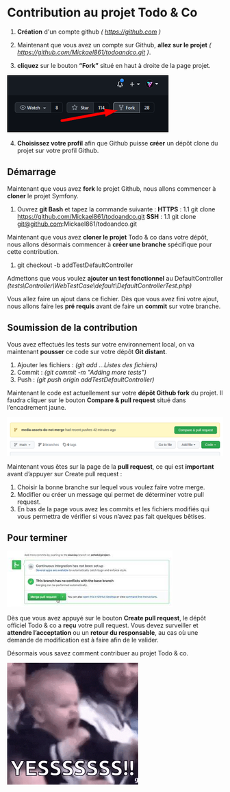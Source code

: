 # Contribution au projet Todo & Co

1.  **Création** d'un compte github *( https://github.com )*

2.  Maintenant que vous avez un compte sur Github, **allez sur le projet**
    *( https://github.com/Mickael861/todoandco.git )*.

3.  **cliquez** sur le bouton **“Fork”** situé en haut à droite de la page projet.

![GitHub bouton "fork"](/public/img/btn-fork.png)

4.  **Choisissez votre profil** afin que Github puisse **créer** un dépôt clone du projet sur votre profil Github.

## Démarrage

Maintenant que vous avez **fork** le projet Github, nous allons commencer à **cloner** le projet Symfony.

1.  Ouvrez **git Bash** et tapez la commande suivante : 
**HTTPS** :
1.1 git clone https://github.com/Mickael861/todoandco.git
**SSH** :
1.1 git clone git@github.com:Mickael861/todoandco.git

Maintenant que vous avez **cloner le projet** Todo & co dans votre dépôt, nous allons désormais commencer à **créer une branche** spécifique pour cette contribution.

1.  git checkout -b addTestDefaultController

Admettons que vous voulez **ajouter un test fonctionnel** au DefaultController
*(tests\Controller\WebTestCase\default\DefaultControllerTest.php)*

Vous allez faire un ajout dans ce fichier. Dès que vous avez fini votre ajout, nous allons faire les **pré requis** avant de faire un **commit** sur votre branche.

## Soumission de la contribution

Vous avez effectués les tests sur votre environnement local, on va maintenant **pousser** ce code sur votre dépôt **Git distant**.

1.  Ajouter les fichiers : *(git add ...Listes des fichiers)*
2.  Commit : *(git commit -m "Adding more tests")*
3.  Push : *(git push origin addTestDefaultController)*

Maintenant le code est actuellement sur votre **dépôt Github fork** du projet. Il faudra cliquer sur le bouton **Compare & pull request** situé dans l’encadrement jaune.

![GitHub bouton "Compare & pull request"](/public/img/pull-request.png)

Maintenant vous êtes sur la page de la **pull request**, ce qui est **important** avant d’appuyer sur Create pull request :

1.  Choisir la bonne branche sur lequel vous voulez faire votre merge.
2.  Modifier ou créer un message qui permet de déterminer votre pull request.
3.  En bas de la page vous avez les commits et les fichiers modifiés qui vous permettra de vérifier si vous n’avez pas fait quelques bêtises.

## Pour terminer

![GitHub bouton "Compare & pull request"](/public/img/merge-pull-request.jpg)

Dès que vous avez appuyé sur le bouton **Create pull request**, le dépôt officiel Todo & co a **reçu** votre pull request. Vous devez surveiller et **attendre l’acceptation** ou un **retour du responsable**, au cas où une demande de modification est à faire afin de le valider.

Désormais vous savez comment contribuer au projet Todo & co.

![GitHub bouton "Compare & pull request"](/public/img/giphy.gif)
